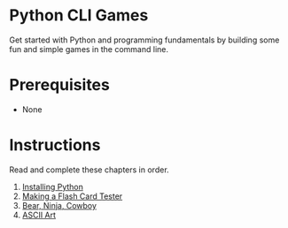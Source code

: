 # Python CLI Games

Get started with Python and programming fundamentals by building some fun and simple games in the command line.

# Prerequisites

* None

# Instructions

Read and complete these chapters in order.

1. [Installing Python](P00-Installing-Python/content.md)
1. [Making a Flash Card Tester](P01-Flash-Cards/content.md)
1. [Bear, Ninja, Cowboy](P02-Bear-Ninja-Cowboy/content.md)
1. [ASCII Art](P03-ASCII-Art/content.md)
